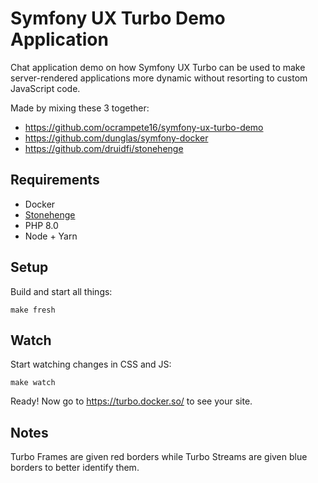 # Symfony UX Turbo Demo Application

Chat application demo on how Symfony UX Turbo can be used to make server-rendered applications more dynamic without
resorting to custom JavaScript code.

Made by mixing these 3 together:

- https://github.com/ocrampete16/symfony-ux-turbo-demo
- https://github.com/dunglas/symfony-docker
- https://github.com/druidfi/stonehenge

## Requirements

- Docker
- [Stonehenge](https://github.com/druidfi/stonehenge)
- PHP 8.0
- Node + Yarn

## Setup

Build and start all things:

```
make fresh
```

## Watch

Start watching changes in CSS and JS:

```
make watch
```

Ready! Now go to https://turbo.docker.so/ to see your site.

## Notes

Turbo Frames are given red borders while Turbo Streams are given blue borders to better identify them.
